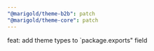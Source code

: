 ```yaml
---
"@marigold/theme-b2b": patch
"@marigold/theme-core": patch
---
```


feat: add theme types to `package.exports" field

